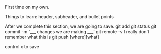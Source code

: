 First time on my own.

Things to learn: header, subheader, and bullet points

After we complete this section, we are going to save. 
git add
git status
git commit -m '___ changes we are making ___'
git remote -v I really don't remember what this is
git push [where][what]

control x to save

